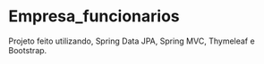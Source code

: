 # Empresa_funcionarios
Projeto feito utilizando, Spring Data JPA, Spring MVC, Thymeleaf e Bootstrap.
